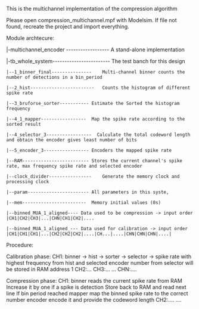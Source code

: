 This is the multichannel implementation of the compression algorithm

Please open compression_multichannel.mpf with Modelsim. If file not found, recreate the project and import everything.

Module archtecure:

|-multichannel_encoder ------------------	A stand-alone implementation

|-tb_whole_system------------------------	The test banch for this design

	|--1_binner_final---------------	Multi-channel binner counts the number of detections in a bin_period
	
	|--2_hist------------------------	Counts the histogram of different spike rate
	
	|--3_bruforse_sorter-----------	Estimate the Sorted the histogram frequency
	
	|--4_1_mapper-----------------	Map the spike rate according to the sorted result
	
	|--4_selector_3-----------------  Calculate the total codeword length and obtain the encoder gives least number of bits
	
	|--5_encoder_3-----------------	Encoders the mapped spike rate
	
	|--RAM-------------------------	Stores the current channel's spike rate, max frequency spike rate and selected encoder 
	
	|--clock_divider----------------	Generate the memory clock and processing clock
	
	|--param-----------------------	All parameters in this syste,
	
	|--mem------------------------	Memory initial values (0s)
	
	|--binned_MUA_1_aligned----	Data used to be compression -> input order |CH1|CH2|CH3|...|CHN|CH1|CH2|....
	
	|--binned_MUA_1_aligned_---	Data used for calibration -> input order |CH1|CH1|CH1|...|CH2|CH2|CH2|....|CH...|....|CHN|CHN|CHN|....|
	

Procedure:

Calibration phase:
CH1: binner -> hist -> sorter -> selector -> spike rate with highest frequency from hist and selected encoder number from selector will be stored in RAM address 1
CH2:...
CH3:...
...
CHN:....

Compression phase:
CH1: 	binner reads the current spike rate from RAM
	Increase it by one if a spike is detection
	Store back to RAM and read next line
	If bin period reached
		mapper map the binned spike rate to the correct number
		encoder encode it and provide the codeword length
CH2:....
....


